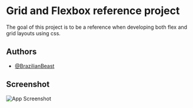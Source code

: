 
# Grid and Flexbox reference project

The goal of this project is to be a reference when developing both flex and grid layouts using css.


## Authors

- [@BrazilianBeast](https://www.github.com/BrazilianBeast)


## Screenshot

![App Screenshot](https://github.com/BrazilianBeast/grid-flexbox-reference-project/img/mock/reference.png)

